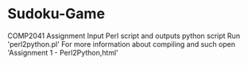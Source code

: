 Sudoku-Game
================

COMP2041 Assignment
Input Perl script and outputs python script
Run 'perl2python.pl'
For more information about compiling and such open 'Assignment 1 - Perl2Python,html'